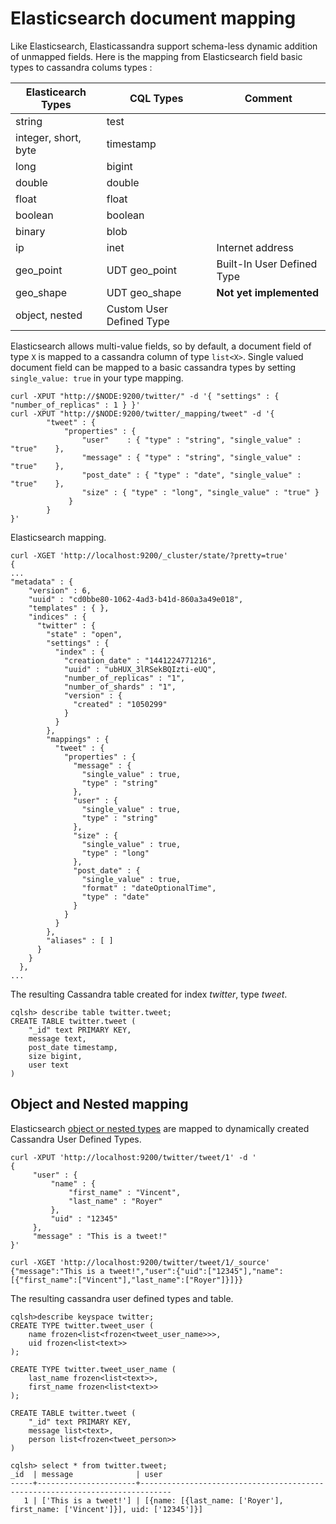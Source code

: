 # Elasticsearch document mapping

Like Elasticsearch, Elasticassandra support schema-less dynamic addition of unmapped fields. Here is the mapping from Elasticsearch field basic types to cassandra colums types :

Elasticearch Types | CQL Types | Comment
--- | --- | ---
string | test |
integer, short, byte | timestamp |
long | bigint | 
double | double | 
float | float | 
boolean | boolean | 
binary | blob | 
ip | inet | Internet address
geo_point | UDT geo_point | Built-In User Defined Type
geo_shape | UDT geo_shape | **Not yet implemented**
object, nested | Custom User Defined Type

Elasticsearch allows multi-value fields, so by default, a document field of type `X` is mapped to a cassandra column of type `list<X>`. Single valued document field can be mapped to a basic cassandra types by setting `single_value: true` in your type mapping.

```
curl -XPUT "http://$NODE:9200/twitter/" -d '{ "settings" : { "number_of_replicas" : 1 } }'
curl -XPUT "http://$NODE:9200/twitter/_mapping/tweet" -d '{
        "tweet" : {
            "properties" : {
                "user"    : { "type" : "string", "single_value" : "true"    },
                "message" : { "type" : "string", "single_value" : "true"    },
                "post_date" : { "type" : "date", "single_value" : "true"    },
                "size" : { "type" : "long", "single_value" : "true" }
             }
        }
}'
```
Elasticsearch mapping.

```
curl -XGET 'http://localhost:9200/_cluster/state/?pretty=true'
{
...
"metadata" : {
    "version" : 6,
    "uuid" : "cd0bbe80-1062-4ad3-b41d-860a3a49e018",
    "templates" : { },
    "indices" : {
      "twitter" : {
        "state" : "open",
        "settings" : {
          "index" : {
            "creation_date" : "1441224771216",
            "uuid" : "ubHUX_3lRSekBQIzti-eUQ",
            "number_of_replicas" : "1",
            "number_of_shards" : "1",
            "version" : {
              "created" : "1050299"
            }
          }
        },
        "mappings" : {
          "tweet" : {
            "properties" : {
              "message" : {
                "single_value" : true,
                "type" : "string"
              },
              "user" : {
                "single_value" : true,
                "type" : "string"
              },
              "size" : {
                "single_value" : true,
                "type" : "long"
              },
              "post_date" : {
                "single_value" : true,
                "format" : "dateOptionalTime",
                "type" : "date"
              }
            }
          }
        },
        "aliases" : [ ]
      }
    }
  },
...
```

The resulting Cassandra table created for index *twitter*, type *tweet*. 

```
cqlsh> describe table twitter.tweet;
CREATE TABLE twitter.tweet (
    "_id" text PRIMARY KEY,
    message text,
    post_date timestamp,
    size bigint,
    user text
)
```

## Object and Nested mapping

Elasticsearch [object or nested types](https://www.elastic.co/guide/en/elasticsearch/reference/current/mapping-object-type.html) are mapped to dynamically created Cassandra User Defined Types. 

```
curl -XPUT 'http://localhost:9200/twitter/tweet/1' -d '
{
     "user" : {
         "name" : {
             "first_name" : "Vincent",
             "last_name" : "Royer"
         },
         "uid" : "12345"
     },
     "message" : "This is a tweet!"
}'

curl -XGET 'http://localhost:9200/twitter/tweet/1/_source'
{"message":"This is a tweet!","user":{"uid":["12345"],"name":[{"first_name":["Vincent"],"last_name":["Royer"]}]}}
```


The resulting cassandra user defined types and table.

```
cqlsh>describe keyspace twitter;
CREATE TYPE twitter.tweet_user (
    name frozen<list<frozen<tweet_user_name>>>,
    uid frozen<list<text>>
);

CREATE TYPE twitter.tweet_user_name (
    last_name frozen<list<text>>,
    first_name frozen<list<text>>
);

CREATE TABLE twitter.tweet (
    "_id" text PRIMARY KEY,
    message list<text>,
    person list<frozen<tweet_person>>
)

cqlsh> select * from twitter.tweet;
_id  | message              | user
-----+----------------------+-----------------------------------------------------------------------------
   1 | ['This is a tweet!'] | [{name: [{last_name: ['Royer'], first_name: ['Vincent']}], uid: ['12345']}]
```

